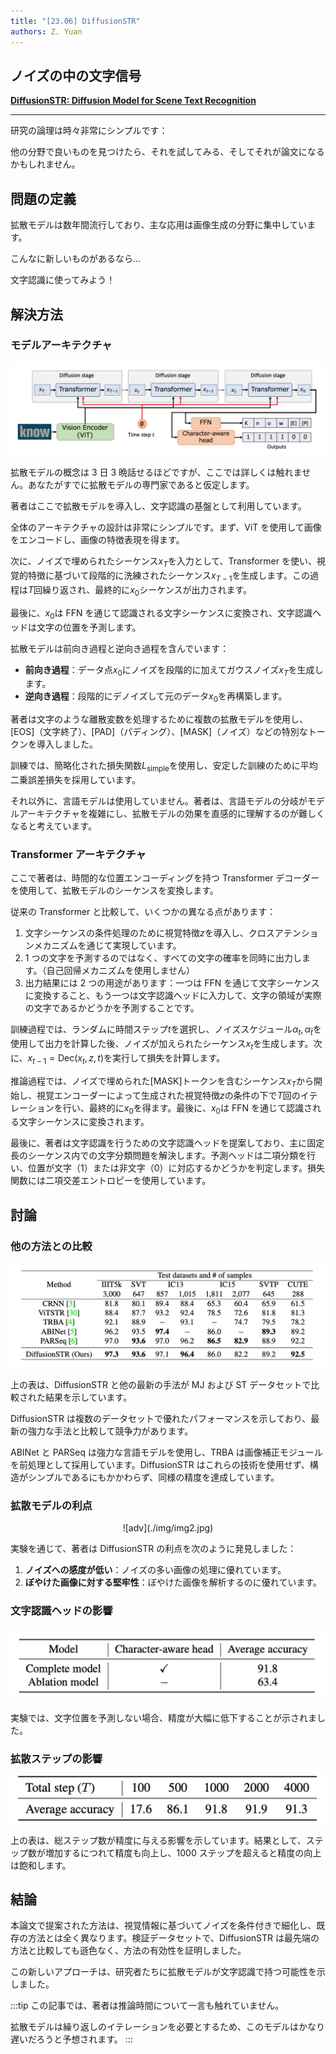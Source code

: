 ```yaml
---
title: "[23.06] DiffusionSTR"
authors: Z. Yuan
---
```


## ノイズの中の文字信号

[**DiffusionSTR: Diffusion Model for Scene Text Recognition**](https://arxiv.org/abs/2306.16707)

---

研究の論理は時々非常にシンプルです：

他の分野で良いものを見つけたら、それを試してみる、そしてそれが論文になるかもしれません。

## 問題の定義

拡散モデルは数年間流行しており、主な応用は画像生成の分野に集中しています。

こんなに新しいものがあるなら…

文字認識に使ってみよう！

## 解決方法

### モデルアーキテクチャ

![model arch](./img/img1.jpg)

拡散モデルの概念は 3 日 3 晩話せるほどですが、ここでは詳しくは触れません。あなたがすでに拡散モデルの専門家であると仮定します。

著者はここで拡散モデルを導入し、文字認識の基盤として利用しています。

全体のアーキテクチャの設計は非常にシンプルです。まず、ViT を使用して画像をエンコードし、画像の特徴表現を得ます。

次に、ノイズで埋められたシーケンス$x_T$を入力として、Transformer を使い、視覚的特徴に基づいて段階的に洗練されたシーケンス$x_{T-1}$を生成します。この過程は$T$回繰り返され、最終的に$x_0$シーケンスが出力されます。

最後に、$x_0$は FFN を通じて認識される文字シーケンスに変換され、文字認識ヘッドは文字の位置を予測します。

拡散モデルは前向き過程と逆向き過程を含んでいます：

- **前向き過程**：データ点$x_0$にノイズを段階的に加えてガウスノイズ$x_T$を生成します。
- **逆向き過程**：段階的にデノイズして元のデータ$x_0$を再構築します。

著者は文字のような離散変数を処理するために複数の拡散モデルを使用し、[EOS]（文字終了）、[PAD]（パディング）、[MASK]（ノイズ）などの特別なトークンを導入しました。

訓練では、簡略化された損失関数$L_{\text{simple}}$を使用し、安定した訓練のために平均二乗誤差損失を採用しています。

それ以外に、言語モデルは使用していません。著者は、言語モデルの分岐がモデルアーキテクチャを複雑にし、拡散モデルの効果を直感的に理解するのが難しくなると考えています。

### Transformer アーキテクチャ

ここで著者は、時間的な位置エンコーディングを持つ Transformer デコーダーを使用して、拡散モデルのシーケンスを変換します。

従来の Transformer と比較して、いくつかの異なる点があります：

1. 文字シーケンスの条件処理のために視覚特徴$z$を導入し、クロスアテンションメカニズムを通じて実現しています。
2. 1 つの文字を予測するのではなく、すべての文字の確率を同時に出力します。（自己回帰メカニズムを使用しません）
3. 出力結果には 2 つの用途があります：一つは FFN を通じて文字シーケンスに変換すること、もう一つは文字認識ヘッドに入力して、文字の領域が実際の文字であるかどうかを予測することです。

訓練過程では、ランダムに時間ステップ$t$を選択し、ノイズスケジュール$\alpha_t, \alpha_{\bar{t}}$を使用して出力を計算した後、ノイズが加えられたシーケンス$x_t$を生成します。次に、$x_{t-1} = \text{Dec}(x_t, z, t)$を実行して損失を計算します。

推論過程では、ノイズで埋められた[MASK]トークンを含むシーケンス$x_T$から開始し、視覚エンコーダーによって生成された視覚特徴$z$の条件の下で$T$回のイテレーションを行い、最終的に$x_0$を得ます。最後に、$x_0$は FFN を通じて認識される文字シーケンスに変換されます。

最後に、著者は文字認識を行うための文字認識ヘッドを提案しており、主に固定長のシーケンス内での文字分類問題を解決します。予測ヘッドは二項分類を行い、位置が文字（1）または非文字（0）に対応するかどうかを判定します。損失関数には二項交差エントロピーを使用しています。

## 討論

### 他の方法との比較

![comp](./img/img3.jpg)

上の表は、DiffusionSTR と他の最新の手法が MJ および ST データセットで比較された結果を示しています。

DiffusionSTR は複数のデータセットで優れたパフォーマンスを示しており、最新の強力な手法と比較して競争力があります。

ABINet と PARSeq は強力な言語モデルを使用し、TRBA は画像補正モジュールを前処理として採用しています。DiffusionSTR はこれらの技術を使用せず、構造がシンプルであるにもかかわらず、同様の精度を達成しています。

### 拡散モデルの利点

<div align="center">
<figure style={{"width": "70%"}}>
![adv](./img/img2.jpg)
</figure>
</div>

実験を通じて、著者は DiffusionSTR の利点を次のように発見しました：

1. **ノイズへの感度が低い**：ノイズの多い画像の処理に優れています。
2. **ぼやけた画像に対する堅牢性**：ぼやけた画像を解析するのに優れています。

### 文字認識ヘッドの影響

![char](./img/img4.jpg)

実験では、文字位置を予測しない場合、精度が大幅に低下することが示されました。

### 拡散ステップの影響

![step](./img/img5.jpg)

上の表は、総ステップ数が精度に与える影響を示しています。結果として、ステップ数が増加するにつれて精度も向上し、1000 ステップを超えると精度の向上は飽和します。

## 結論

本論文で提案された方法は、視覚情報に基づいてノイズを条件付きで細化し、既存の方法とは全く異なります。検証データセットで、DiffusionSTR は最先端の方法と比較しても遜色なく、方法の有効性を証明しました。

この新しいアプローチは、研究者たちに拡散モデルが文字認識で持つ可能性を示しました。

:::tip
この記事では、著者は推論時間について一言も触れていません。

拡散モデルは繰り返しのイテレーションを必要とするため、このモデルはかなり遅いだろうと予想されます。
:::
